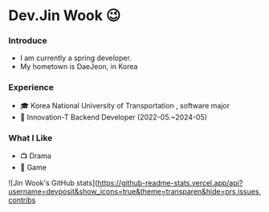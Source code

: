 # Dev.Jin Wook 😉
### Introduce
- I am currently a spring developer.
- My hometown is DaeJeon, in Korea

### Experience
- 🎓  Korea National University of Transportation , software major
- 🚀  Innovation-T Backend Developer (2022-05.~2024-05)

### What I Like
- 📺 Drama
- 🔵 Game
  
![Jin Wook's GitHub stats](https://github-readme-stats.vercel.app/api?username=devposit&show_icons=true&theme=transparen&hide=prs,issues,contribs


